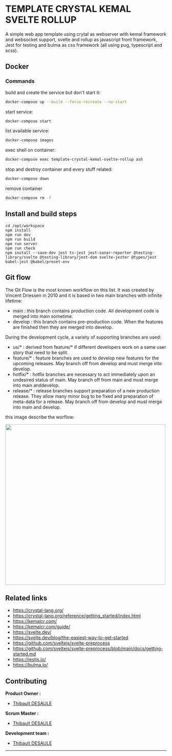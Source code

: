 # TEMPLATE CRYSTAL KEMAL SVELTE ROLLUP

A simple web app template using crytal as webserver with kemal framework and websocket support, svelte and rollup as javascript front framework, Jest for testing and bulma as css framework (all using pug, typescript and scss). 

## Docker

### Commands

build and create the service but don't start it:
```bash
docker-compose up --build --force-recreate --no-start
```

start service:
```bash
docker-compose start
```

list available service:
```bash
docker-compose images
```

exec shell on container:
```bash
docker-compose exec template-crystal-kemal-svelte-rollup ash
```

stop and destroy container and every stuff related:
```bash
docker-compose down
```

remove container
```bash
docker-compose rm -f
```

## Install and build steps

```
cd /opt/workspace
npm install
npm run dev
npm run build
npm run server
npm run check
npm install --save-dev jest ts-jest jest-sonar-reporter @testing-library/svelte @testing-library/jest-dom svelte-jester @types/jest babel-jest @babel/preset-env
```

## Git flow 

The Git Flow is the most known workflow on this list. It was created by Vincent Driessen in 2010 and it is based in two main branches with infinite lifetime:
- main : this branch contains production code. All development code is merged into main sometime.
- develop : this branch contains pre-production code. When the features are finished then they are merged into develop.

During the development cycle, a variety of supporting branches are used:
- us/* : derived from feature/* if different developers work on a same user story that need to be split.
- feature/* : feature branches are used to develop new features for the upcoming releases. May branch off from develop and must merge into develop.
- hotfix/* : hotfix branches are necessary to act immediately upon an undesired status of main. May branch off from main and must merge into main anddevelop.
- release/* : release branches support preparation of a new production release. They allow many minor bug to be fixed and preparation of meta-data for a release. May branch off from develop and must merge into main and develop.

this image describe the worflow:

<img src="https://git-flow.readthedocs.io/fr/latest/_images/gitflow.png" width="500">

## Related links

- <https://crystal-lang.org/>
- <https://crystal-lang.org/reference/getting_started/index.html>
- <https://kemalcr.com/>
- <https://kemalcr.com/guide/>
- <https://svelte.dev/>
- <https://svelte.dev/blog/the-easiest-way-to-get-started>
- <https://github.com/sveltejs/svelte-preprocess>
- <https://github.com/sveltejs/svelte-preprocess/blob/main/docs/getting-started.md>
- <https://jestjs.io/>
- <https://bulma.io/>

## Contributing

**Product Owner :**
- [Thibault DESAULE](mailto:thibault@desaules.me)

**Scrum Master :**
- [Thibault DESAULE](mailto:thibault@desaules.me)

**Development team :**
- [Thibault DESAULE](mailto:thibault@desaules.me)

***
